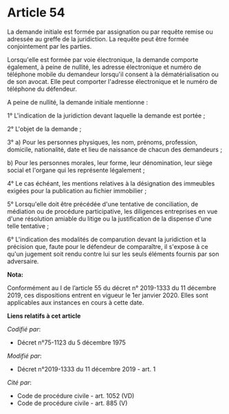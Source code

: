 # Article 54

La demande initiale est formée par assignation ou par requête remise ou adressée au greffe de la juridiction. La requête peut
être formée conjointement par les parties.

Lorsqu'elle est formée par voie électronique, la demande comporte également, à peine de nullité, les adresse électronique et
numéro de téléphone mobile du demandeur lorsqu'il consent à la dématérialisation ou de son avocat. Elle peut comporter
l'adresse électronique et le numéro de téléphone du défendeur.

A peine de nullité, la demande initiale mentionne :

1° L'indication de la juridiction devant laquelle la demande est portée ;

2° L'objet de la demande ;

3° a) Pour les personnes physiques, les nom, prénoms, profession, domicile, nationalité, date et lieu de naissance de chacun
des demandeurs ;

b) Pour les personnes morales, leur forme, leur dénomination, leur siège social et l'organe qui les représente légalement ;

4° Le cas échéant, les mentions relatives à la désignation des immeubles exigées pour la publication au fichier immobilier ;

5° Lorsqu'elle doit être précédée d'une tentative de conciliation, de médiation ou de procédure participative, les diligences
entreprises en vue d'une résolution amiable du litige ou la justification de la dispense d'une telle tentative ;

6° L'indication des modalités de comparution devant la juridiction et la précision que, faute pour le défendeur de
comparaître, il s'expose à ce qu'un jugement soit rendu contre lui sur les seuls éléments fournis par son adversaire.

**Nota:**

Conformément au I de l’article 55 du décret n° 2019-1333 du 11 décembre 2019, ces dispositions entrent en vigueur le 1er
janvier 2020. Elles sont applicables aux instances en cours à cette date.

**Liens relatifs à cet article**

_Codifié par_:

  - Décret n°75-1123 du 5 décembre 1975

_Modifié par_:

  - Décret n°2019-1333 du 11 décembre 2019 - art. 1

_Cité par_:

  - Code de procédure civile - art. 1052 (VD)
  - Code de procédure civile - art. 885 (V)
